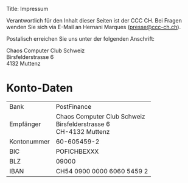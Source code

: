 Title: Impressum

Verantwortlich für den Inhalt dieser Seiten ist der CCC CH. Bei Fragen wenden Sie sich via E-Mail an Hernani Marques (presse@ccc-ch.ch).

Postalisch erreichen Sie uns unter der folgenden Anschrift:

Chaos Computer Club Schweiz<br/>
Birsfelderstrasse 6<br/>
4132 Muttenz

# Konto-Daten
<table><tbody>
<tr><td>Bank </td><td> PostFinance</td></tr>
<tr><td>Empfänger </td><td> Chaos Computer Club Schweiz <br/> Birsfelderstrasse 6<br/>  CH-4132 Muttenz</td></tr>
<tr><td>Kontonummer </td><td> 60-605459-2</td></tr>
<tr><td>BIC </td><td> POFICHBEXXX</td></tr>
<tr><td>BLZ </td><td> 09000</td></tr>
<tr><td>IBAN </td><td> CH54 0900 0000 6060 5459 2</td></tr>
</tbody></table>
